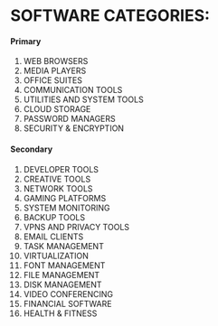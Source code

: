 
# SOFTWARE CATEGORIES:


#### Primary 

1. WEB BROWSERS
2. MEDIA PLAYERS
3. OFFICE SUITES
4. COMMUNICATION TOOLS
5. UTILITIES AND SYSTEM TOOLS
6. CLOUD STORAGE
7. PASSWORD MANAGERS
8. SECURITY & ENCRYPTION



#### Secondary

1. DEVELOPER TOOLS
2. CREATIVE TOOLS
3. NETWORK TOOLS
4. GAMING PLATFORMS
5. SYSTEM MONITORING
6. BACKUP TOOLS
7. VPNS AND PRIVACY TOOLS
8. EMAIL CLIENTS
9. TASK MANAGEMENT
10. VIRTUALIZATION
11. FONT MANAGEMENT
12. FILE MANAGEMENT
13. DISK MANAGEMENT
14. VIDEO CONFERENCING
15. FINANCIAL SOFTWARE
16. HEALTH & FITNESS




